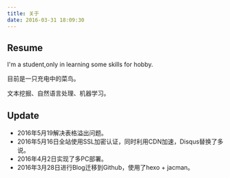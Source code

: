 ```yaml
---
title: 关于
date: 2016-03-31 18:09:30
---
```

## Resume
I'm a student,only in learning some skills for hobby.  

目前是一只充电中的菜鸟。 

文本挖掘、自然语言处理、机器学习。

## Update
- 2016年5月19解决表格溢出问题。
- 2016年5月16日全站使用SSL加密认证，同时利用CDN加速，Disqus替换了多说。
- 2016年4月2日实现了多PC部署。
- 2016年3月28日进行Blog迁移到Github，使用了hexo + jacman。